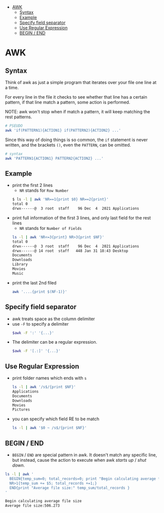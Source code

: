 [](...menustart)

- [AWK](#00dbc48aa9a98544b52efb89b6ae601a)
    - [Syntax](#92e9d6227d5534e7afc27a11179c808e)
    - [Example](#0a52730597fb4ffa01fc117d9e71e3a9)
    - [Specify field separator](#afdd5066763979dfed0ba27a5e973afe)
    - [Use Regular Expression](#2f04f3e6eee339eeb0ddb6c39606424d)
    - [BEGIN / END](#cf99b2a271634d8ea4a068771d8d0462)

[](...menuend)


<h2 id="00dbc48aa9a98544b52efb89b6ae601a"></h2>

# AWK

<h2 id="92e9d6227d5534e7afc27a11179c808e"></h2>

## Syntax

Think of awk as just a simple program that iterates over your file one line at a time.

For every line in the file it checks to see whether that line has a certain pattern, if that line match a pattern, some action is performed.

NOTE: awk won't stop when if match a pattern, it will keep matching the rest patterns.

```bash
# PSEUDO
awk 'if(PATTERN1){ACTION1} if(PATTERN2){ACTION2} ...'
```

Since this way of doing things is so common, the `if` statement is never written, and the brackets `()`, even the `PATTERN`, can be omitted.

```bash
# syntax
awk 'PATTERN1{ACTION1} PATTERN2{ACTION2} ...'
```

<h2 id="0a52730597fb4ffa01fc117d9e71e3a9"></h2>

## Example

- print the first 2 lines
    - `NR` stands for `Row Number`
    ```bash
    $ ls -l | awk 'NR==1{print $0} NR==2{print}'
    total 0
    drwx------@  3 root  staff    96 Dec  4  2021 Applications
    ```
- print full information of the first 3 lines,  and only last field for the rest lines
    - `NR` stands for `Number of Fields`
    ```bash
    ls -l | awk 'NR<=3{print} NR>3{print $NF}'
    total 0
    drwx------@  3 root  staff    96 Dec  4  2021 Applications
    drwx------@ 14 root  staff   448 Jan 31 18:43 Desktop
    Documents
    Downloads
    Library
    Movies
    Music
    ```
- print the last 2nd filed
    ```bash
    awk '....{print $(NF-1)}'
    ```


<h2 id="afdd5066763979dfed0ba27a5e973afe"></h2>

## Specify field separator

- awk treats space as the column delimiter
- use `-F` to specify a delimiter
    ```bash
    $awk -F ':' '{...}'
    ```
- The delimiter can be a regular expression.
    ```bash
    $awk -F '[.:]' '{...}'
    ```

<h2 id="2f04f3e6eee339eeb0ddb6c39606424d"></h2>

## Use Regular Expression

- print folder names which ends with `s`
    ```bash
    ls -l | awk '/s$/{print $NF}'
    Applications
    Documents
    Downloads
    Movies
    Pictures
    ```
- you can specify which field RE to be match
    ```bash
    ls -l | awk '$0 ~ /s$/{print $NF}'
    ```

<h2 id="cf99b2a271634d8ea4a068771d8d0462"></h2>

## BEGIN / END

- `BEGIN` / `END`  are special pattern in awk.  It doesn't match any specific line,  but instead, cause the action to execute when awk *starts up* / *shut down*.

```bash
ls -l | awk '
  BEGIN{temp_sum=0; total_records=0; print "Begin calculating average file size"}
  NR>1{temp_sum += $5; total_records +=1;}
  END{print "Average file size:" temp_sum/total_records }
'
```

```bash
Begin calculating average file size
Average file size:506.273
```






